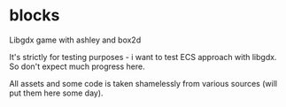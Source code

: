 # blocks
Libgdx game with ashley and box2d

It's strictly for testing purposes - i want to test ECS approach with libgdx. So don't expect much progress here.

All assets and some code is taken shamelessly from various sources (will put them here some day).
